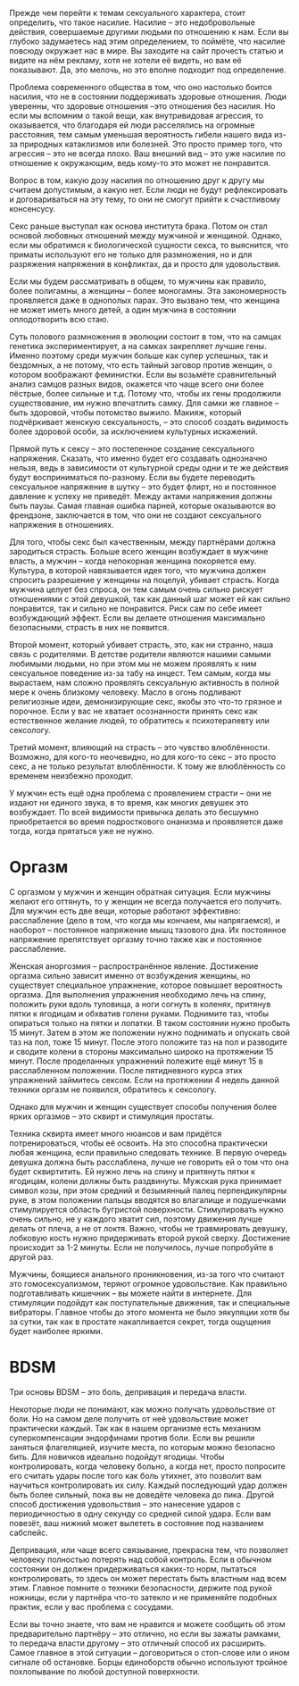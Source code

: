 Прежде чем перейти к темам сексуального характера, стоит определить, что такое насилие. Насилие – это недобровольные действия, совершаемые другими людьми по отношению к нам. Если вы глубоко задумаетесь над этим определением, то поймёте, что насилие повсюду окружает нас в мире. Вы заходите на сайт прочесть статью и видите на нём рекламу, хотя не хотели её видеть, но вам её показывают. Да, это мелочь, но это вполне подходит под определение.

Проблема современного общества в том, что оно настолько боится насилия, что не в состоянии поддерживать здоровые отношения. Люди уверенны, что здоровые отношения –это отношения без насилия. Но если мы вспомним о такой вещи, как внутривидовая агрессия, то оказывается, что благодаря ей люди расселялись на огромные расстояния, тем самым уменьшая вероятность гибели нашего вида из-за природных катаклизмов или болезней. Это просто пример того, что агрессия – это не всегда плохо. Ваш внешний вид – это уже насилие по отношение к окружающим, ведь кому-то это может не понравится.

Вопрос в том, какую дозу насилия по отношению друг к другу мы считаем допустимым, а какую нет. Если люди не будут рефлексировать и договариваться на эту тему, то они не смогут прийти к счастливому консенсусу.

Секс раньше выступал как основа института брака. Потом он стал основой любовных отношений между мужчиной и женщиной. Однако, если мы обратимся к биологической сущности секса, то выяснится, что приматы используют его не только для размножения, но и для разряжения напряжения в конфликтах, да и просто для удовольствия.

Если мы будем рассматривать в общем, то мужчины как правило, более полигамны, а женщины – более моногамны. Эта закономерность проявляется даже в однополых парах. Это вызвано тем, что женщина не может иметь много детей, а один мужчина в состоянии оплодотворить всю стаю.

Суть полового размножения в эволюции состоит в том, что на самцах генетика экспериментирует, а на самках закрепляет лучшие гены. Именно поэтому среди мужчин больше как супер успешных, так и бездомных, а не потому, что есть тайный заговор против женщин, о котором воображают феминистки. Если вы возьмёте сравнительный анализ самцов разных видов, окажется что чаще всего они более пёстрые, более сильные и т.д. Потому что, чтобы их гены продолжили существование, им нужно впечатлить самку. Для самки же главное – быть здоровой, чтобы потомство выжило. Макияж, который подчёркивает женскую сексуальность, – это способ создать видимость более здоровой особи, за исключением культурных искажений.

Прямой путь к сексу – это постепенное создание сексуального напряжения. Сказать, что именно будет его создавать однозначно нельзя, ведь в зависимости от культурной среды одни и те же действия будут восприниматься по-разному. Если вы будете переводить сексуальное напряжение в шутку – это будет флирт, но и постоянное давление к успеху не приведёт. Между актами напряжения должны быть паузы. Самая главная ошибка парней, которые оказываются во френдзоне, заключается в том, что они не создают сексуального напряжения в отношениях.

Для того, чтобы секс был качественным, между партнёрами должна зародиться страсть. Больше всего женщин возбуждает в мужчине власть, а мужчин – когда непокорная женщина покоряется ему. Культура, в которой навязывается идея того, что мужчина должен спросить разрешение у женщины на поцелуй, убивает страсть. Когда мужчина целует без спроса, он тем самым очень сильно рискует отношениями с этой девушкой, так как данный шаг может ей как сильно понравится, так и сильно не понравится. Риск сам по себе имеет возбуждающий эффект. Если вы делаете отношения максимально безопасными, страсть в них не появится.

Второй момент, который убивает страсть, это, как ни странно, наша связь с родителями. В детстве родители являются нашими самыми любимыми людьми, но при этом мы не можем проявлять к ним сексуальное поведение из-за табу на инцест. Тем самым, когда мы вырастаем, нам сложно проявлять сексуальную активность в полной мере к очень близкому человеку. Масло в огонь подливают религиозные идеи, демонизирующие секс, якобы это что-то грязное и порочное. Если у вас не хватает осознанности принять секс как естественное желание людей, то обратитесь к психотерапевту или сексологу.

Третий момент, влияющий на страсть – это чувство влюблённости. Возможно, для кого-то неочевидно, но для кого-то секс – это просто секс, а не только результат влюблённости. К тому же влюблённость со временем неизбежно проходит.

У мужчин есть ещё одна проблема с проявлением страсти – они не издают ни единого звука, в то время, как многих девушек это возбуждает. По всей видимости привычка делать это бесшумно приобретается во время подросткового онанизма и проявляется даже тогда, когда прятаться уже не нужно.

# Оргазм

С оргазмом у мужчин и женщин обратная ситуация. Если мужчины желают его оттянуть, то у женщин не всегда получается его получить. Для мужчин есть две вещи, которые работают эффективно: расслабление (дело в том, что когда мы кончаем, мы напрягаемся), и наоборот – постоянное напряжение мышц тазового дна. Их постоянное напряжение препятствует оргазму точно также как и постоянное расслабление.

Женская аноргозмия – распространённое явление. Достижение оргазма сильно зависит именно от возбуждения женщины, но существует специальное упражнение, которое повышает вероятность оргазма. Для выполнения упражнения необходимо лечь на спину, положить руки вдоль туловища, а ноги согнуть в коленях, притянув пятки к ягодицам и обхватив голени руками. Поднимите таз, чтобы опираться только на пятки и лопатки. В таком состоянии нужно пробыть 15 минут. Затем в этом же положении нужно поднимать и опускать свой таз на пол, тоже 15 минут. После этого положите таз на пол и разводите и сводите колени в стороны максимально широко на протяжении 15 минут. После проделанных упражнений полежите ещё минут 15 в расслабленном положении. После пятидневного курса этих упражнений займитесь сексом. Если на протяжении 4 недель данной техники оргазм не появился, обратитесь к сексологу.

Однако для мужчин и женщин существует способы получения более ярких оргазмов – это сквирт и стимуляция простаты.

Техника сквирта имеет много нюансов и вам придётся потренироваться, чтобы её освоить. На это способна практически любая женщина, если правильно следовать технике. В первую очередь девушка должна быть расслаблена, лучше не говорить ей о том что она будет сквиртитить. Ей нужно лечь на спину и притянуть пятки к ягодицам, колени должны быть раздвинуты. Мужская рука принимает символ козы, при этом средний и безымянный палец перпендикулярны руке, в этом положении пальцы вводятся во влагалище и подушечками стимулируется область бугристой поверхности. Стимулировать нужно очень сильно, не у каждого хватит сил, поэтому движения лучше делать от плеча, а не от локтя. Важно, чтобы не травмировать девушку, лобковую кость нужно придерживать второй рукой сверху. Достижение происходит за 1-2 минуты. Если не получилось, лучше попробуйте в другой раз.

Мужчины, боящиеся анального проникновения, из-за того что считают это гомосексуализмом, теряют огромное удовольствие. Как правильно подготавливать кишечник – вы можете найти в интернете. Для стимуляции подойдут как поступательные движения, так и специальные вибраторы. Главное чтобы до этого момента не было эякуляции хотя бы за сутки, так как в простате накапливается секрет, тогда ощущения будет наиболее яркими.

# BDSM

Три основы BDSM – это боль, депривация и передача власти.

Некоторые люди не понимают, как можно получать удовольствие от боли. Но на самом деле получить от неё удовольствие может практически каждый. Так как в нашем организме есть механизм суперкомпенсации эндорфинами против боли. Если вы решили заняться флагеляцией, изучите места, по которым можно безопасно бить. Для новичков идеально подойдут ягодицы. Чтобы контролировать, когда человеку больно, а когда нет, просто попросите его считать удары после того как боль утихнет, это позволит вам научиться контролировать их силу. Каждый последующий удар должен быть более сильный, пока вы не доведёте человека до пика. Другой способ достижения удовольствия – это нанесение ударов с периодичностью в одну секунду со средней силой удара. Если вам повезёт, ваш нижний может вылететь в состояние под названием сабспейс.

Депривация, или чаще всего связывание, прекрасна тем, что позволяет человеку полностью потерять над собой контроль. Если в обычном состоянии он должен придерживаться каких-то норм, пытаться контролировать, то здесь он может перестать быть властным над всем этим. Главное помните о техники безопасности, держите под рукой ножницы, если у партнёра что-то затекло и не применяйте подобных практик, если у вас проблема с сосудами.

Если вы точно знаете, что вам не нравится и можете сообщить об этом предварительно партнёру – это отлично, но если вы зажаты рамками, то передача власти другому – это отличный способ их расширить. Самое главное в этой ситуации – договориться о стоп-слове или о ином сигнале об остановке. Борцы единоборств обычно используют тройное похлопывание по любой доступной поверхности.
